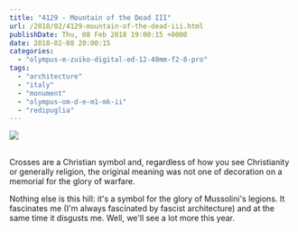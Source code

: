 ```yaml
---
title: "4129 - Mountain of the Dead III"
url: /2018/02/4129-mountain-of-the-dead-iii.html
publishDate: Thu, 08 Feb 2018 19:00:15 +0000
date: 2018-02-08 20:00:15
categories: 
  - "olympus-m-zuiko-digital-ed-12-40mm-f2-8-pro"
tags: 
  - "architecture"
  - "italy"
  - "monument"
  - "olympus-om-d-e-m1-mk-ii"
  - "redipuglia"
---
```

<div class="container">
<div class="center"><a target="_blank" href="https://d25zfm9zpd7gm5.cloudfront.net/1200x1200/2017/20170527_155624_lr.jpg"><img class="webfeedsFeaturedVisual" src="https://d25zfm9zpd7gm5.cloudfront.net/0600x0600/2017/20170527_155624_lr.jpg" /></a></div>
</div>
<br />

Crosses are a Christian symbol and, regardless of how you see Christianity or generally religion, the original meaning was not one of decoration on a memorial for the glory of warfare. 

Nothing else is this hill: it's a symbol for the glory of Mussolini's legions. It fascinates me (I'm always fascinated by fascist architecture) and at the same time it disgusts me. Well, we'll see a lot more this year.
